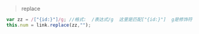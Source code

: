 > replace

```js
var zz = /["{id:}"]/g; //格式:  /表达式/g  这里是匹配["{id:}"]  g是修饰符
this.num = link.replace(zz,"");
```

